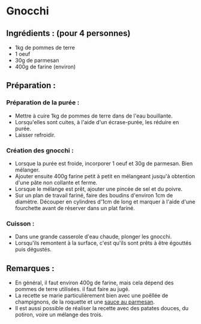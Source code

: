 # Gnocchi

## Ingrédients : (pour 4 personnes)
* 1kg de pommes de terre
* 1 oeuf
* 30g de parmesan
* 400g de farine (environ)

## Préparation :

### Préparation de la purée :
* Mettre à cuire 1kg de pommes de terre dans de l'eau bouillante.
* Lorsqu'elles sont cuites, à l'aide d'un écrase-purée, les réduire en purée.
* Laisser refroidir.

### Création des gnocchi :
* Lorsque la purée est froide, incorporer 1 oeuf et 30g de parmesan. Bien mélanger.
* Ajouter ensuite 400g farine petit à petit en mélangeant jusqu'à obtention d'une pâte non collante et ferme.
* Lorsque le mélange est prêt, ajouter une pincée de sel et du poivre.
* Sur un plan de travail fariné, faire des boudins d'environ 1cm de diamètre. Découper en cylindres d'1cm de long et marquer à l'aide d'une fourchette avant de réserver dans un plat fariné.

### Cuisson :
* Dans une grande casserole d'eau chaude, plonger les gnocchi.
* Lorsqu'ils remontent à la surface, c'est qu'ils sont prêts à être égouttés puis dégustés.

## Remarques :
* En général, il faut environ 400g de farine, mais cela dépend des pommes de terre utilisées. il faut faire au jugé.
* La recette se marie particulièrement bien avec une poêllée de champignons, de la roquette et une [sauce au parmesan](https://github.com/barthelemy-simon/recettes/blob/master/04%20-%20Sauces/sauce_parmesan.md).
* Il est aussi possible de réaliser la recette avec des patates douces, du potiron, voire un mélange des trois.